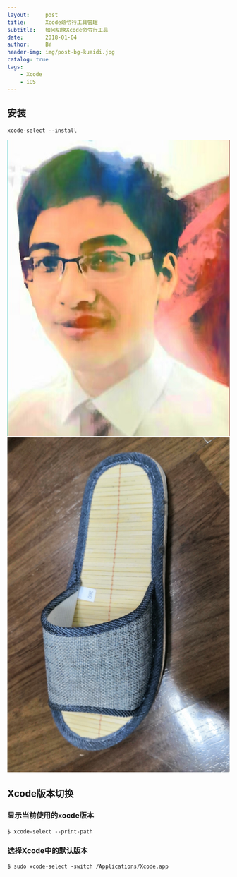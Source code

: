 ```yaml
---
layout:     post
title:      Xcode命令行工具管理
subtitle:   如何切换Xcode命令行工具
date:       2018-01-04
author:     BY
header-img: img/post-bg-kuaidi.jpg
catalog: true
tags:
    - Xcode
    - iOS
---
```


## 安装

	xcode-select --install

<!--
![](https://upload-images.jianshu.io/upload_images/545662-f9031dfcce085f8f.png?imageMogr2/auto-orient/strip%7CimageView2/2/w/459)
![](https://github.com/liyaoplus/liyaoplus.github.io/blob/master/img/avatar-liyao-2.jpg)
-->
<img src="/img/avatar-liyao-2.jpg"/>
<img src="/_posts/shoe.jpg"/>

## Xcode版本切换

### 显示当前使用的xocde版本

	$ xcode-select --print-path
	
### 选择Xcode中的默认版本

	$ sudo xcode-select -switch /Applications/Xcode.app
